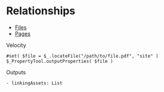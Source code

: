 # Relationships

- [Files](#file)
- [Pages](#pages)

Velocity
```velocity
#set( $file = $_.locateFile("/path/to/file.pdf", "site" )
$_PropertyTool.outputProperties( $file )
```
Outputs
```Properties:
- linkingAssets: List
```
